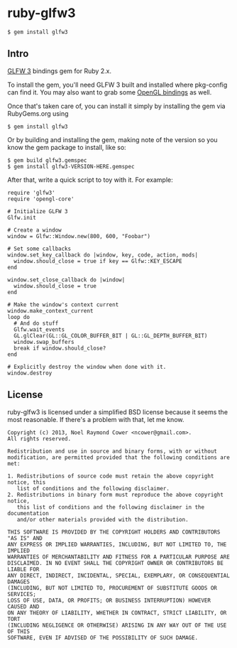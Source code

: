ruby-glfw3
==========

    $ gem install glfw3

Intro
-----

[GLFW 3] bindings gem for Ruby 2.x.

To install the gem, you'll need GLFW 3 built and installed where pkg-config can
find it. You may also want to grab some [OpenGL bindings] as well.

[OpenGL bindings]: https://github.com/nilium/ruby-opengl
[GLFW 3]: https://github.com/glfw/glfw

Once that's taken care of, you can install it simply by installing the gem via RubyGems.org using

    $ gem install glfw3

Or by building and installing the gem, making note of the version so you know
the gem package to install, like so:

    $ gem build glfw3.gemspec
    $ gem install glfw3-VERSION-HERE.gemspec

After that, write a quick script to toy with it. For example:

    require 'glfw3'
    require 'opengl-core'

    # Initialize GLFW 3
    Glfw.init

    # Create a window
    window = Glfw::Window.new(800, 600, "Foobar")

    # Set some callbacks
    window.set_key_callback do |window, key, code, action, mods|
      window.should_close = true if key == Glfw::KEY_ESCAPE
    end

    window.set_close_callback do |window|
      window.should_close = true
    end

    # Make the window's context current
    window.make_context_current
    loop do
      # And do stuff
      Glfw.wait_events
      GL.glClear(GL::GL_COLOR_BUFFER_BIT | GL::GL_DEPTH_BUFFER_BIT)
      window.swap_buffers
      break if window.should_close?
    end

    # Explicitly destroy the window when done with it.
    window.destroy


License
-------

ruby-glfw3 is licensed under a simplified BSD license because it seems the most
reasonable. If there's a problem with that, let me know.

    Copyright (c) 2013, Noel Raymond Cower <ncower@gmail.com>.
    All rights reserved.

    Redistribution and use in source and binary forms, with or without
    modification, are permitted provided that the following conditions are met:

    1. Redistributions of source code must retain the above copyright notice, this
       list of conditions and the following disclaimer. 
    2. Redistributions in binary form must reproduce the above copyright notice,
       this list of conditions and the following disclaimer in the documentation
       and/or other materials provided with the distribution. 

    THIS SOFTWARE IS PROVIDED BY THE COPYRIGHT HOLDERS AND CONTRIBUTORS "AS IS" AND
    ANY EXPRESS OR IMPLIED WARRANTIES, INCLUDING, BUT NOT LIMITED TO, THE IMPLIED
    WARRANTIES OF MERCHANTABILITY AND FITNESS FOR A PARTICULAR PURPOSE ARE
    DISCLAIMED. IN NO EVENT SHALL THE COPYRIGHT OWNER OR CONTRIBUTORS BE LIABLE FOR
    ANY DIRECT, INDIRECT, INCIDENTAL, SPECIAL, EXEMPLARY, OR CONSEQUENTIAL DAMAGES
    (INCLUDING, BUT NOT LIMITED TO, PROCUREMENT OF SUBSTITUTE GOODS OR SERVICES;
    LOSS OF USE, DATA, OR PROFITS; OR BUSINESS INTERRUPTION) HOWEVER CAUSED AND
    ON ANY THEORY OF LIABILITY, WHETHER IN CONTRACT, STRICT LIABILITY, OR TORT
    (INCLUDING NEGLIGENCE OR OTHERWISE) ARISING IN ANY WAY OUT OF THE USE OF THIS
    SOFTWARE, EVEN IF ADVISED OF THE POSSIBILITY OF SUCH DAMAGE.

